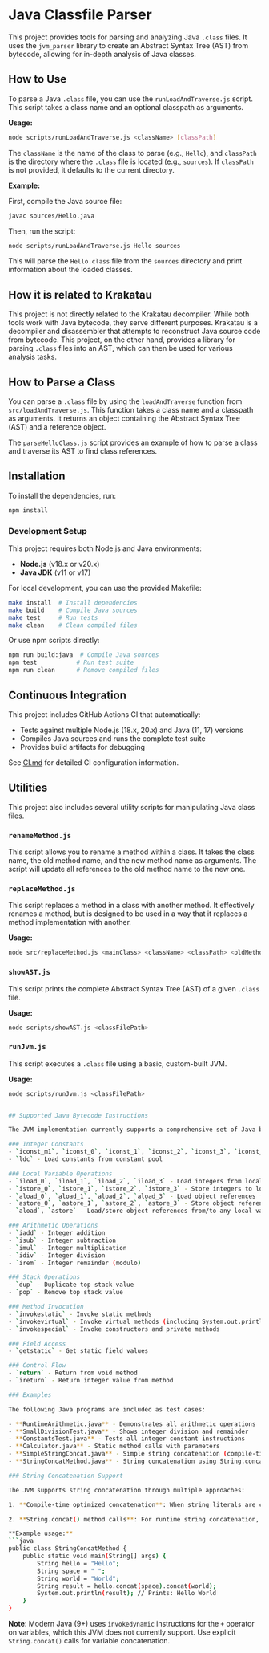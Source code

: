 # Java Classfile Parser

This project provides tools for parsing and analyzing Java `.class` files. It uses the `jvm_parser` library to create an Abstract Syntax Tree (AST) from bytecode, allowing for in-depth analysis of Java classes.

## How to Use

To parse a Java `.class` file, you can use the `runLoadAndTraverse.js` script. This script takes a class name and an optional classpath as arguments.

**Usage:**
```bash
node scripts/runLoadAndTraverse.js <className> [classPath]
```

The `className` is the name of the class to parse (e.g., `Hello`), and `classPath` is the directory where the `.class` file is located (e.g., `sources`). If `classPath` is not provided, it defaults to the current directory.

**Example:**

First, compile the Java source file:
```bash
javac sources/Hello.java
```

Then, run the script:
```bash
node scripts/runLoadAndTraverse.js Hello sources
```

This will parse the `Hello.class` file from the `sources` directory and print information about the loaded classes.

## How it is related to Krakatau

This project is not directly related to the Krakatau decompiler. While both tools work with Java bytecode, they serve different purposes. Krakatau is a decompiler and disassembler that attempts to reconstruct Java source code from bytecode. This project, on the other hand, provides a library for parsing `.class` files into an AST, which can then be used for various analysis tasks.

## How to Parse a Class

You can parse a `.class` file by using the `loadAndTraverse` function from `src/loadAndTraverse.js`. This function takes a class name and a classpath as arguments. It returns an object containing the Abstract Syntax Tree (AST) and a reference object.

The `parseHelloClass.js` script provides an example of how to parse a class and traverse its AST to find class references.

## Installation

To install the dependencies, run:

```bash
npm install
```

### Development Setup

This project requires both Node.js and Java environments:
- **Node.js** (v18.x or v20.x)
- **Java JDK** (v11 or v17)

For local development, you can use the provided Makefile:

```bash
make install  # Install dependencies
make build    # Compile Java sources
make test     # Run tests
make clean    # Clean compiled files
```

Or use npm scripts directly:

```bash
npm run build:java  # Compile Java sources
npm test           # Run test suite
npm run clean      # Remove compiled files
```

## Continuous Integration

This project includes GitHub Actions CI that automatically:
- Tests against multiple Node.js (18.x, 20.x) and Java (11, 17) versions
- Compiles Java sources and runs the complete test suite
- Provides build artifacts for debugging

See [CI.md](CI.md) for detailed CI configuration information.

## Utilities

This project also includes several utility scripts for manipulating Java class files.

### `renameMethod.js`

This script allows you to rename a method within a class. It takes the class name, the old method name, and the new method name as arguments. The script will update all references to the old method name to the new one.

### `replaceMethod.js`

This script replaces a method in a class with another method. It effectively renames a method, but is designed to be used in a way that it replaces a method implementation with another.

**Usage:**

```bash
node src/replaceMethod.js <mainClass> <className> <classPath> <oldMethodName> <newMethodName> <targetPath>
```

### `showAST.js`

This script prints the complete Abstract Syntax Tree (AST) of a given `.class` file.

**Usage:**

```bash
node scripts/showAST.js <classFilePath>
```

### `runJvm.js`

This script executes a `.class` file using a basic, custom-built JVM.

**Usage:**

```bash
node scripts/runJvm.js <classFilePath>


## Supported Java Bytecode Instructions

The JVM implementation currently supports a comprehensive set of Java bytecode instructions:

### Integer Constants
- `iconst_m1`, `iconst_0`, `iconst_1`, `iconst_2`, `iconst_3`, `iconst_4`, `iconst_5` - Load integer constants
- `ldc` - Load constants from constant pool

### Local Variable Operations  
- `iload_0`, `iload_1`, `iload_2`, `iload_3` - Load integers from local variables
- `istore_0`, `istore_1`, `istore_2`, `istore_3` - Store integers to local variables
- `aload_0`, `aload_1`, `aload_2`, `aload_3` - Load object references from local variables
- `astore_0`, `astore_1`, `astore_2`, `astore_3` - Store object references to local variables
- `aload`, `astore` - Load/store object references from/to any local variable index

### Arithmetic Operations
- `iadd` - Integer addition
- `isub` - Integer subtraction  
- `imul` - Integer multiplication
- `idiv` - Integer division
- `irem` - Integer remainder (modulo)

### Stack Operations
- `dup` - Duplicate top stack value
- `pop` - Remove top stack value

### Method Invocation
- `invokestatic` - Invoke static methods
- `invokevirtual` - Invoke virtual methods (including System.out.println and String.concat)
- `invokespecial` - Invoke constructors and private methods

### Field Access
- `getstatic` - Get static field values

### Control Flow
- `return` - Return from void method
- `ireturn` - Return integer value from method

### Examples

The following Java programs are included as test cases:

- **RuntimeArithmetic.java** - Demonstrates all arithmetic operations
- **SmallDivisionTest.java** - Shows integer division and remainder
- **ConstantsTest.java** - Tests all integer constant instructions
- **Calculator.java** - Static method calls with parameters
- **SimpleStringConcat.java** - Simple string concatenation (compile-time optimized)
- **StringConcatMethod.java** - String concatenation using String.concat() method calls

### String Concatenation Support

The JVM supports string concatenation through multiple approaches:

1. **Compile-time optimized concatenation**: When string literals are concatenated directly (e.g., `"Hello" + " " + "World"`), the Java compiler optimizes this into a single string constant.

2. **String.concat() method calls**: For runtime string concatenation, the JVM supports calling the `String.concat()` method on string objects.

**Example usage:**
```java
public class StringConcatMethod {
    public static void main(String[] args) {
        String hello = "Hello";
        String space = " ";
        String world = "World";
        String result = hello.concat(space).concat(world);
        System.out.println(result); // Prints: Hello World
    }
}
```

**Note**: Modern Java (9+) uses `invokedynamic` instructions for the `+` operator on variables, which this JVM does not currently support. Use explicit `String.concat()` calls for variable concatenation.
